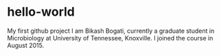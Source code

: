 # hello-world
My first github project
I am Bikash Bogati, currently a graduate student in Microbiology at University of Tennessee, Knoxville. I joined the course in August 2015. 
